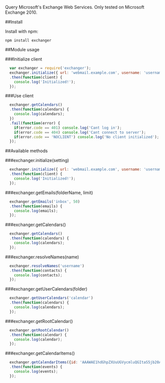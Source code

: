 Query Microsoft's Exchange Web Services. Only tested on Microsoft Exchange 2010.

##Install

Install with npm:

```
npm install exchanger
```

##Module usage

###Initialize client

``` javascript
  var exchanger = require('exchanger');
  exchanger.initialize({ url: 'webmail.example.com', username: 'username', password: 'password' })
  .then(function(client) {
    console.log('Initialized!');
  });
```

###Use client

``` javascript
  exchanger.getCalendars()
  .then(function(calendars) {
    console.log(calendars);
  })
  .fail(function(error) {
    if(error.code == 401) console.log('Cant log in');
    if(error.code == 404) console.log('Cant connect to server');
    if(error.code == 'NOCLIENT') console.log('No client initialized');
  });
```

##Available methods

###exchanger.initialize(setting)

``` javascript
  exchanger.initialize({ url: 'webmail.example.com', username: 'username', password: 'password' })
  .then(function(client) {
    console.log('Initialized!');
  });
```

###exchanger.getEmails(folderName, limit)

``` javascript
  exchanger.getEmails('inbox', 50)
  .then(function(emails) {
    console.log(emails);
  });
```

###exchanger.getCalendars()

``` javascript
  exchanger.getCalendars()
  .then(function(calendars) {
    console.log(calendars);
  });
```

###exchanger.resolveNames(name)

``` javascript
  exchanger.resolveNames('username')
  .then(function(contacts) {
    console.log(contacts);
  });
```

###exchanger.getUserCalendars(folder)

``` javascript
  exchanger.getUserCalendars('calendar')
  .then(function(calendars) {
    console.log(calendars);
  });
```

###exchanger.getRootCalendar()

``` javascript
  exchanger.getRootCalendar()
  .then(function(calendar) {
    console.log(calendar);
  });
```

###exchanger.getCalendarItems()

``` javascript
  exchanger.getCalendarItems({id: 'AAAWAE1hdGhpZXUuUGVycmluQGItaS5jb20ALgAAAAAAcSKJkLtVjEmCyysMMvwm7wEASv22nSmUD0e/3dEJOBwjkwAACj31mAAA'}, '2016-01-11T00:00:00+01:00', '2016-01-17T23:59:59+01:00')
  .then(function(events) {
    console.log(events);
  });
```